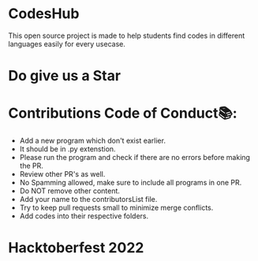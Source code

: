 # CodesHub
This open source project is made to help students find codes in different languages easily for every usecase.

# Do give us a Star

# Contributions Code of Conduct📚:
- Add a new program which don't exist earlier.
- It should be in .py extenstion.
- Please run the program and check if there are no errors before making the PR.
- Review other PR's as well.
- No Spamming allowed, make sure to include all programs in one PR.
- Do NOT remove other content.
- Add your name to the contributorsList file.
- Try to keep pull requests small to minimize merge conflicts.
- Add codes into their respective folders.

# Hacktoberfest 2022
